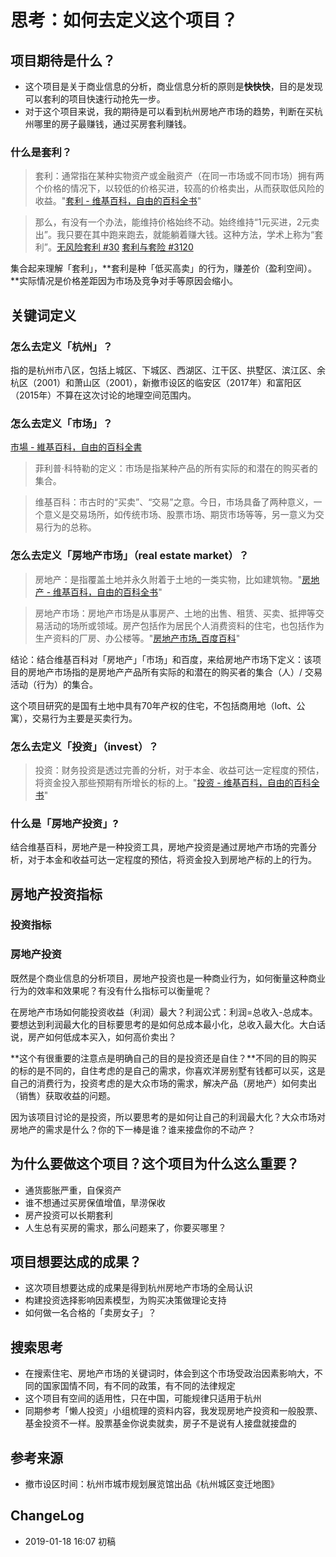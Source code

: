 # 思考：如何去定义这个项目？


## 项目期待是什么？
  - 这个项目是关于商业信息的分析，商业信息分析的原则是**快快快**，目的是发现可以套利的项目快速行动抢先一步。
  - 对于这个项目来说，我的期待是可以看到杭州房地产市场的趋势，判断在买杭州哪里的房子最赚钱，通过买房套利赚钱。

### 什么是套利？

>套利：通常指在某种实物资产或金融资产（在同一市场或不同市场）拥有两个价格的情况下，以较低的价格买进，较高的价格卖出，从而获取低风险的收益。"[套利 - 维基百科，自由的百科全书](https://zh.wikipedia.org/wiki/%E5%A5%97%E5%88%A9)"

>那么，有没有一个办法，能维持价格始终不动。始终维持“1元买进，2元卖出”。我只要在其中跑来跑去，就能躺着赚大钱。这种方法，学术上称为“套利”。[无风险套利 #30](https://mp.weixin.qq.com/s/8Z2t49ysYM8p3elM1v8Xlg)
[套利与套险 #3120](https://mp.weixin.qq.com/s/sJplb0SMUYIqCHglaKHKlg)

集合起来理解「套利」，**套利是种「低买高卖」的行为，赚差价（盈利空间）。**实际情况是价格差距因为市场及竞争对手等原因会缩小。
  
## 关键词定义
### 怎么去定义「杭州」？

指的是杭州市八区，包括上城区、下城区、西湖区、江干区、拱墅区、滨江区、余杭区（2001）和萧山区（2001），新撤市设区的临安区（2017年）和富阳区（2015年）不算在这次讨论的地理空间范围内。



### 怎么去定义「市场」？
[市場 - 維基百科，自由的百科全書](https://zh.wikipedia.org/zh-tw/%E5%B8%82%E5%9C%BA)
>菲利普·科特勒的定义：市场是指某种产品的所有实际的和潜在的购买者的集合。

>维基百科：市古时的“买卖”、“交易”之意。今日，市场具备了两种意义，一个意义是交易场所，如传统市场、股票市场、期货市场等等，另一意义为交易行为的总称。

### 怎么去定义「房地产市场」（real estate market）？
  
>房地产：是指覆盖土地并永久附着于土地的一类实物，比如建筑物。"[房地产 - 维基百科，自由的百科全书](https://zh.wikipedia.org/wiki/%E6%88%BF%E5%9C%B0%E4%BA%A7)"

>房地产市场：房地产市场是从事房产、土地的出售、租赁、买卖、抵押等交易活动的场所或领域。房产包括作为居民个人消费资料的住宅，也包括作为生产资料的厂房、办公楼等。"[房地产市场_百度百科](https://baike.baidu.com/item/%E6%88%BF%E5%9C%B0%E4%BA%A7%E5%B8%82%E5%9C%BA)"

结论：结合维基百科对「房地产」「市场」和百度，来给房地产市场下定义：该项目的房地产市场指的是房地产产品所有实际的和潜在的购买者的集合（人）/ 交易活动（行为）的集合。

这个项目研究的是国有土地中具有70年产权的住宅，不包括商用地（loft、公寓），交易行为主要是买卖行为。

### 怎么去定义「投资」（invest）？

>投资：财务投资是透过完善的分析，对于本金、收益可达一定程度的预估，将资金投入那些预期有所增长的标的上。"[投资 - 维基百科，自由的百科全书](https://zh.wikipedia.org/wiki/%E6%8A%95%E8%B5%84)"


### 什么是「房地产投资」?

结合维基百科，房地产是一种投资工具，房地产投资是通过房地产市场的完善分析，对于本金和收益可达一定程度的预估，将资金投入到房地产标的上的行为。

## 房地产投资指标

### 投资指标

### 房地产投资

既然是个商业信息的分析项目，房地产投资也是一种商业行为，如何衡量这种商业行为的效率和效果呢？有没有什么指标可以衡量呢？

在房地产市场如何能投资收益（利润）最大？利润公式：利润=总收入-总成本。要想达到利润最大化的目标要思考的是如何总成本最小化，总收入最大化。大白话说，房产如何低成本买入，如何高价卖出？

**这个有很重要的注意点是明确自己的目的是投资还是自住？**不同的目的购买的标的是不同的，自住考虑的是自己的需求，你喜欢洋房别墅有钱都可以买，这是自己的消费行为，投资考虑的是大众市场的需求，解决产品（房地产）如何卖出（销售）获取收益的问题。

因为该项目讨论的是投资，所以要思考的是如何让自己的利润最大化？大众市场对房地产的需求是什么？你的下一棒是谁？谁来接盘你的不动产？

## 为什么要做这个项目？这个项目为什么这么重要？
  - 通货膨胀严重，自保资产
  - 谁不想通过买房保值增值，旱涝保收
  - 房产投资可以长期套利
  - 人生总有买房的需求，那么问题来了，你要买哪里？

## 项目想要达成的成果？
  - 这次项目想要达成的成果是得到杭州房地产市场的全局认识
  - 构建投资选择影响因素模型，为购买决策做理论支持
  - 如何做一名合格的「卖房女子」？

## 搜索思考
  - 在搜索住宅、房地产市场的关键词时，体会到这个市场受政治因素影响大，不同的国家国情不同，有不同的政策，有不同的法律规定
  - 这个项目有空间的适用性，只在中国，可能规律只适用于杭州
  - 同期参考「懒人投资」小组梳理的资料内容，我发现房地产投资和一般股票、基金投资不一样。股票基金你说卖就卖，房子不是说有人接盘就接盘的
  
## 参考来源
  - 撤市设区时间：杭州市城市规划展览馆出品《杭州城区变迁地图》

## ChangeLog
  - 2019-01-18 16:07 初稿
